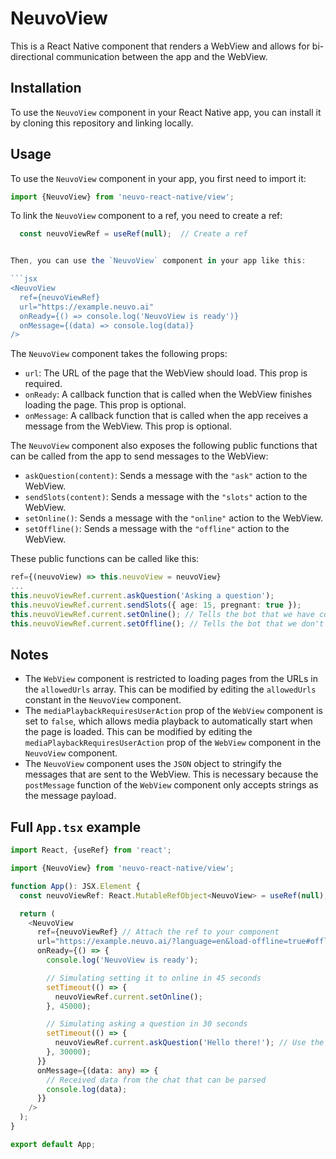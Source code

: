 # NeuvoView

This is a React Native component that renders a WebView and allows for bi-directional communication between the app and the WebView.

## Installation

To use the `NeuvoView` component in your React Native app, you can install it by cloning this repository and linking locally.

## Usage

To use the `NeuvoView` component in your app, you first need to import it:

```typescript
import {NeuvoView} from 'neuvo-react-native/view';
```

To link the `NeuvoView` component to a ref, you need to create a ref:

```typescript
  const neuvoViewRef = useRef(null);  // Create a ref


Then, you can use the `NeuvoView` component in your app like this:

```jsx
<NeuvoView
  ref={neuvoViewRef}
  url="https://example.neuvo.ai"
  onReady={() => console.log('NeuvoView is ready')}
  onMessage={(data) => console.log(data)}
/>
```

The `NeuvoView` component takes the following props:

- `url`: The URL of the page that the WebView should load. This prop is required.
- `onReady`: A callback function that is called when the WebView finishes loading the page. This prop is optional.
- `onMessage`: A callback function that is called when the app receives a message from the WebView. This prop is optional.

The `NeuvoView` component also exposes the following public functions that can be called from the app to send messages to the WebView:

- `askQuestion(content)`: Sends a message with the `"ask"` action to the WebView.
- `sendSlots(content)`: Sends a message with the `"slots"` action to the WebView.
- `setOnline()`: Sends a message with the `"online"` action to the WebView.
- `setOffline()`: Sends a message with the `"offline"` action to the WebView.

These public functions can be called like this:

```typescript
ref={(neuvoView) => this.neuvoView = neuvoView}
...
this.neuvoViewRef.current.askQuestion('Asking a question');
this.neuvoViewRef.current.sendSlots({ age: 15, pregnant: true });
this.neuvoViewRef.current.setOnline(); // Tells the bot that we have connectivity
this.neuvoViewRef.current.setOffline(); // Tells the bot that we don't have connectivity
```

## Notes

- The `WebView` component is restricted to loading pages from the URLs in the `allowedUrls` array. This can be modified by editing the `allowedUrls` constant in the `NeuvoView` component.
- The `mediaPlaybackRequiresUserAction` prop of the `WebView` component is set to `false`, which allows media playback to automatically start when the page is loaded. This can be modified by editing the `mediaPlaybackRequiresUserAction` prop of the `WebView` component in the `NeuvoView` component.
- The `NeuvoView` component uses the `JSON` object to stringify the messages that are sent to the WebView. This is necessary because the `postMessage` function of the `WebView` component only accepts strings as the message payload.

## Full `App.tsx` example

```typescript
import React, {useRef} from 'react';

import {NeuvoView} from 'neuvo-react-native/view';

function App(): JSX.Element {
  const neuvoViewRef: React.MutableRefObject<NeuvoView> = useRef(null); // Create a ref

  return (
    <NeuvoView
      ref={neuvoViewRef} // Attach the ref to your component
      url="https://example.neuvo.ai/?language=en&load-offline=true#offline"
      onReady={() => {
        console.log('NeuvoView is ready');

        // Simulating setting it to online in 45 seconds
        setTimeout(() => {
          neuvoViewRef.current.setOnline();
        }, 45000);

        // Simulating asking a question in 30 seconds
        setTimeout(() => {
          neuvoViewRef.current.askQuestion('Hello there!'); // Use the ref to call the method
        }, 30000);
      }}
      onMessage={(data: any) => {
        // Received data from the chat that can be parsed
        console.log(data);
      }}
    />
  );
}

export default App;
```